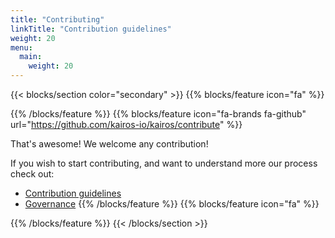 ```yaml
---
title: "Contributing"
linkTitle: "Contribution guidelines"
weight: 20
menu:
  main:
    weight: 20
---
```


{{< blocks/section color="secondary" >}}
{{% blocks/feature icon="fa" %}}

{{% /blocks/feature %}}
{{% blocks/feature icon="fa-brands fa-github" url="https://github.com/kairos-io/kairos/contribute" %}}

That's awesome! We welcome any contribution!

If you wish to start contributing, and want to understand more our process check out:
- [Contribution guidelines](https://github.com/kairos-io/kairos/blob/master/CONTRIBUTING.md)
- [Governance](https://github.com/kairos-io/kairos/blob/master/GOVERNANCE.md)
{{% /blocks/feature %}}
{{% blocks/feature icon="fa" %}}

{{% /blocks/feature %}}
{{< /blocks/section >}}
